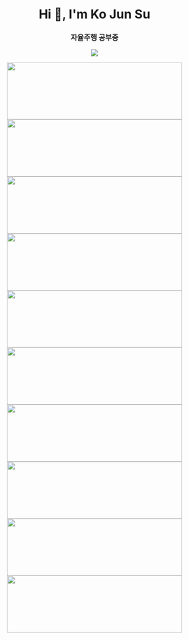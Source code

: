 
<div align=left>

<h1 align="center">Hi 👋, I'm Ko Jun Su</h1>
<h3 align="center">자율주행 공부중</h3>
<div align=center>
<p align="center"><a href="https://hits.seeyoufarm.com"><img src="https://hits.seeyoufarm.com/api/count/incr/badge.svg?url=https%3A%2F%2Fgithub.com%2FJuko626&count_bg=%23FF0000&title_bg=%23000000&icon=python.svg&icon_color=%23FFFFFF&title=hits&edge_flat=false"/></a></p>





  
<a href="https://github.com/Juko626/yolov5_Dangerous_object_images_detection_220207" >
  <img align="center" src="https://github-readme-stats.vercel.app/api/pin/?username=Juko626&repo=yolov5_Dangerous_object_images_detection_220207&theme=ayu-mirage"height="130" width="400" />
  
<a href="https://github.com/Juko626/yolov5_Dangerous_object_images_detection_220207" >
  <img align="center" src="https://github-readme-stats.vercel.app/api/pin/?username=Juko626&repo=yolov5_Dangerous_object_images_detection_220207&theme=ayu-mirage"height="130" width="400" />
  
<a href="https://github.com/Juko626/yolov5_Dangerous_object_images_detection_220207" >
  <img align="center" src="https://github-readme-stats.vercel.app/api/pin/?username=Juko626&repo=yolov5_Dangerous_object_images_detection_220207&theme=ayu-mirage"height="130" width="400" />
  
<a href="https://github.com/Juko626/yolov5_Dangerous_object_images_detection_220207" >
  <img align="center" src="https://github-readme-stats.vercel.app/api/pin/?username=Juko626&repo=yolov5_Dangerous_object_images_detection_220207&theme=ayu-mirage"height="130" width="400" />
  
<a href="https://github.com/Juko626/yolov5_Dangerous_object_images_detection_220207" >
  <img align="center" src="https://github-readme-stats.vercel.app/api/pin/?username=Juko626&repo=yolov5_Dangerous_object_images_detection_220207&theme=ayu-mirage"height="130" width="400" />
  
<a href="https://github.com/Juko626/yolov5_Dangerous_object_images_detection_220207" >
  <img align="center" src="https://github-readme-stats.vercel.app/api/pin/?username=Juko626&repo=yolov5_Dangerous_object_images_detection_220207&theme=ayu-mirage"height="130" width="400" />
</a></a><a href="https://github.com/rkaclfdl123/Today-I-Learned">
  <img align="center" src="https://github-readme-stats.vercel.app/api/pin/?username=rkaclfdl123&repo=Reference&theme=ayu-mirage"height="130" width="400" />
</a></a><a href="https://github.com/rkaclfdl123/Reference">
  <img align="center" src="https://github-readme-stats.vercel.app/api/pin/?username=rkaclfdl123&repo=coding_practice&theme=ayu-mirage"height="130" width="400" />
</a></a><a href="https://github.com/rkaclfdl123/coding_practice"><a href="https://github.com/rkaclfdl123/Machine-Learning_Crash-Course">
  <img align="center" src="https://github-readme-stats.vercel.app/api/pin/?username=rkaclfdl123&repo=NLP_practice&theme=ayu-mirage"height="130" width="400" />
</a></a><a href="https://github.com/rkaclfdl123/NLP_practice">
  <img align="center" src="https://github-readme-stats.vercel.app/api/pin/?username=rkaclfdl123&repo=snow_application_210216&theme=ayu-mirage"height="130" width="400" />
<a href="https://github.com/rkaclfdl123/snow_application_210216">
<br/>  




